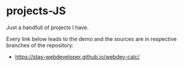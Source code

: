 # projects-JS
  Just a handfull of projects I have.

Every link below leads to the demo and the sources are in respective branches of the repository:
  * https://stas-webdeveloper.github.io/webdev-calc/
